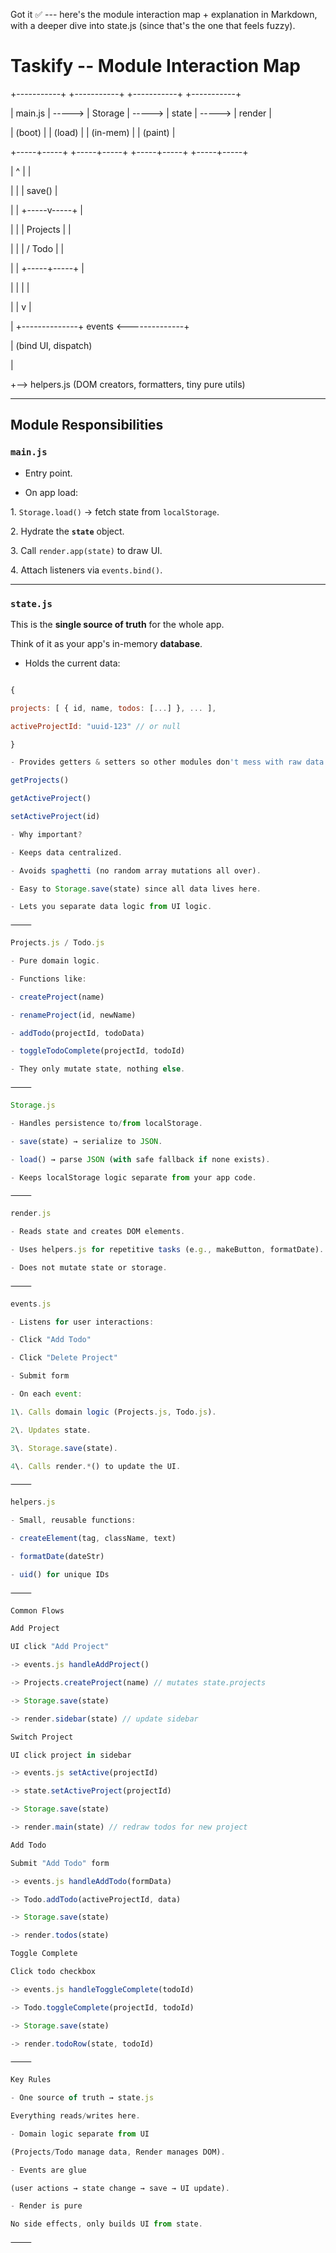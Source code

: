 Got it ✅ --- here's the module interaction map + explanation in Markdown, with a deeper dive into state.js (since that's the one that feels fuzzy).

# Taskify -- Module Interaction Map

+-----------+ +-----------+ +-----------+ +-----------+

| main.js | -----> | Storage | -----> | state | -----> | render |

| (boot) | | (load) | | (in-mem) | | (paint) |

+-----+-----+ +-----+-----+ +-----+-----+ +-----+-----+

| ^ | |

| | | save() |

| | +-----v-----+ |

| | | Projects | |

| | | / Todo | |

| | +-----+-----+ |

| | | |

| | v |

| +--------------+ events <--------------+

| (bind UI, dispatch)

|

+--> helpers.js (DOM creators, formatters, tiny pure utils)

---

## Module Responsibilities

### **`main.js`**

- Entry point.

- On app load:

1\. `Storage.load()` → fetch state from `localStorage`.

2\. Hydrate the **`state`** object.

3\. Call `render.app(state)` to draw UI.

4\. Attach listeners via `events.bind()`.

---

### **`state.js`**

This is the **single source of truth** for the whole app.

Think of it as your app's in-memory **database**.

- Holds the current data:

```js

{

projects: [ { id, name, todos: [...] }, ... ],

activeProjectId: "uuid-123" // or null

}

- Provides getters & setters so other modules don't mess with raw data directly:

getProjects()

getActiveProject()

setActiveProject(id)

- Why important?

- Keeps data centralized.

- Avoids spaghetti (no random array mutations all over).

- Easy to Storage.save(state) since all data lives here.

- Lets you separate data logic from UI logic.

⸻

Projects.js / Todo.js

- Pure domain logic.

- Functions like:

- createProject(name)

- renameProject(id, newName)

- addTodo(projectId, todoData)

- toggleTodoComplete(projectId, todoId)

- They only mutate state, nothing else.

⸻

Storage.js

- Handles persistence to/from localStorage.

- save(state) → serialize to JSON.

- load() → parse JSON (with safe fallback if none exists).

- Keeps localStorage logic separate from your app code.

⸻

render.js

- Reads state and creates DOM elements.

- Uses helpers.js for repetitive tasks (e.g., makeButton, formatDate).

- Does not mutate state or storage.

⸻

events.js

- Listens for user interactions:

- Click "Add Todo"

- Click "Delete Project"

- Submit form

- On each event:

1\. Calls domain logic (Projects.js, Todo.js).

2\. Updates state.

3\. Storage.save(state).

4\. Calls render.*() to update the UI.

⸻

helpers.js

- Small, reusable functions:

- createElement(tag, className, text)

- formatDate(dateStr)

- uid() for unique IDs

⸻

Common Flows

Add Project

UI click "Add Project"

-> events.js handleAddProject()

-> Projects.createProject(name) // mutates state.projects

-> Storage.save(state)

-> render.sidebar(state) // update sidebar

Switch Project

UI click project in sidebar

-> events.js setActive(projectId)

-> state.setActiveProject(projectId)

-> Storage.save(state)

-> render.main(state) // redraw todos for new project

Add Todo

Submit "Add Todo" form

-> events.js handleAddTodo(formData)

-> Todo.addTodo(activeProjectId, data)

-> Storage.save(state)

-> render.todos(state)

Toggle Complete

Click todo checkbox

-> events.js handleToggleComplete(todoId)

-> Todo.toggleComplete(projectId, todoId)

-> Storage.save(state)

-> render.todoRow(state, todoId)

⸻

Key Rules

- One source of truth → state.js

Everything reads/writes here.

- Domain logic separate from UI

(Projects/Todo manage data, Render manages DOM).

- Events are glue

(user actions → state change → save → UI update).

- Render is pure

No side effects, only builds UI from state.

⸻

